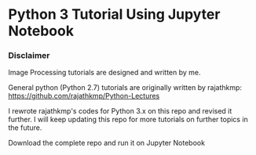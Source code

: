 # Python 3 Tutorial Using Jupyter Notebook

### Disclaimer

Image Processing tutorials are designed and written by me.

General python (Python 2.7) tutorials are originally written by rajathkmp: https://github.com/rajathkmp/Python-Lectures

I rewrote rajathkmp's codes for Python 3.x on this repo and revised it further. I will keep updating this repo for more tutorials on further topics in the future.

Download the complete repo and run it on Jupyter Notebook
